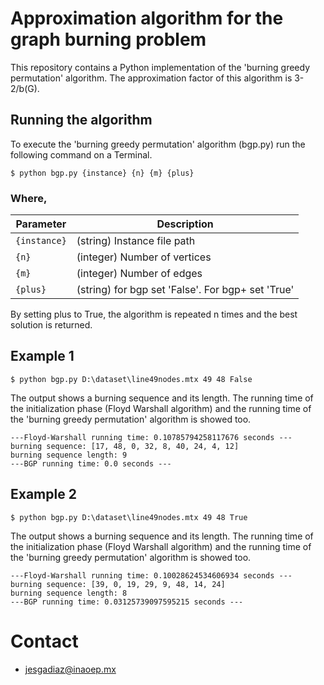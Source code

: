 # Approximation algorithm for the graph burning problem
This repository contains a Python implementation of the 'burning greedy permutation' algorithm. The approximation factor of this algorithm is 3-2/b(G). 

## Running the algorithm

To execute the 'burning greedy permutation' algorithm (bgp.py) run the following command on a Terminal.

```
$ python bgp.py {instance} {n} {m} {plus}
```

### Where,

|  Parameter |                                          Description                                          |
|----------|---------------------------------------------------------------------------------------------|
| `{instance}` | (string) Instance file path                                    |
| `{n}`    | (integer) Number of vertices  |
| `{m}`    | (integer) Number of edges  |
| `{plus}`    | (string) for bgp set 'False'. For bgp+ set 'True'  |

By setting plus to True, the algorithm is repeated n times and the best solution is returned.

## Example 1

```
$ python bgp.py D:\dataset\line49nodes.mtx 49 48 False
```

The output shows a burning sequence and its length. The running time of the initialization phase (Floyd Warshall algorithm) and the running time of the 'burning greedy permutation' algorithm is showed too.

```
---Floyd-Warshall running time: 0.10785794258117676 seconds ---
burning sequence: [17, 48, 0, 32, 8, 40, 24, 4, 12]
burning sequence length: 9
---BGP running time: 0.0 seconds ---
```

## Example 2

```
$ python bgp.py D:\dataset\line49nodes.mtx 49 48 True
```

The output shows a burning sequence and its length. The running time of the initialization phase (Floyd Warshall algorithm) and the running time of the 'burning greedy permutation' algorithm is showed too.

```
---Floyd-Warshall running time: 0.10028624534606934 seconds ---
burning sequence: [39, 0, 19, 29, 9, 48, 14, 24]
burning sequence length: 8
---BGP running time: 0.03125739097595215 seconds ---
```

# Contact

* jesgadiaz@inaoep.mx

